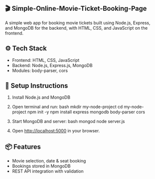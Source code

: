 ## 🎬 Simple-Online-Movie-Ticket-Booking-Page

A simple web app for booking movie tickets built using Node.js, Express, and MongoDB for the backend, with HTML, CSS, and JavaScript on the frontend.

## ⚙ Tech Stack

- Frontend: HTML, CSS, JavaScript  
- Backend: Node.js, Express.js, MongoDB  
- Modules: body-parser, cors

## 🚀 Setup Instructions

1. Install Node.js and MongoDB
2. Open terminal and run:
   bash
   mkdir my-node-project
   cd my-node-project
   npm init -y
   npm install express mongodb body-parser cors
   
3. Start MongoDB and server:
   bash
   mongod
   node server.js
   
4. Open [http://localhost:5000](http://localhost:5000) in your browser.

## 📦 Features

- Movie selection, date & seat booking
- Bookings stored in MongoDB
- REST API integration with validation

